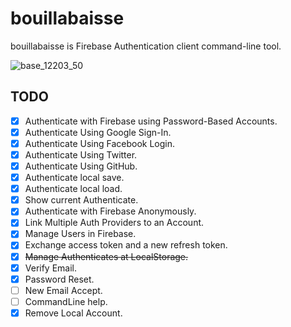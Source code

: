 # bouillabaisse

bouillabaisse is Firebase Authentication client command-line tool.

![base_12203_50](https://cloud.githubusercontent.com/assets/1456047/17456119/472cc21a-5c07-11e6-8a59-d7977347295b.jpg)

## TODO

- [x] Authenticate with Firebase using Password-Based Accounts.
- [x] Authenticate Using Google Sign-In.
- [x] Authenticate Using Facebook Login.
- [x] Authenticate Using Twitter.
- [x] Authenticate Using GitHub.
- [x] Authenticate local save.
- [x] Authenticate local load.
- [x] Show current Authenticate.
- [x] Authenticate with Firebase Anonymously.
- [x] Link Multiple Auth Providers to an Account.
- [x] Manage Users in Firebase.
- [x] Exchange access token and a new refresh token.
- [x] ~~Manage Authenticates at LocalStorage.~~
- [x] Verify Email.
- [x] Password Reset.
- [ ] New Email Accept.
- [ ] CommandLine help.
- [x] Remove Local Account.
